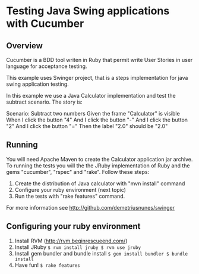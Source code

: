# Testing Java Swing applications with Cucumber

## Overview 

Cucumber is a BDD tool writen in Ruby that permit write User Stories in user language for acceptance testing.

This example uses Swinger project, that is a steps implementation for java swing application testing.

In this example we use a Java Calculator implementation and test the subtract scenario. The story is:

  Scenario: Subtract two numbers
    Given the frame "Calculator" is visible
    When I click the button "4"
      And I click the button "-"
      And I click the button "2"
      And I click the button "="
    Then the label "2.0" should be "2.0"

## Running

You will need Apache Maven to create the Calculator application jar archive. To running the tests you will the the JRuby implementation of Ruby and the gems "cucumber", "rspec" and "rake". Follow these steps:

1. Create the distribution of Java calculator with "mvn install" command
1. Configure your ruby environment (next topic)
1. Run the tests with "rake features" command.

For more information see http://github.com/demetriusnunes/swinger

## Configuring your ruby environment

1. Install RVM (http://rvm.beginrescueend.com/)
1. Install JRuby
`
   $ rvm install jruby
   $ rvm use jruby
`
1. Install gem bundler and bundle install
`
    $ gem install bundler
    $ bundle install
`
1. Have fun!
`
    $ rake features
`